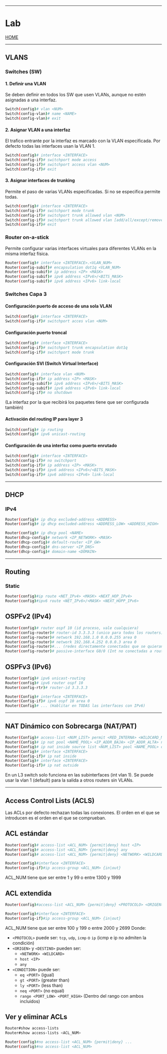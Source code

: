 
---
# Lab

[HOME](../../README.md)

---
## VLANS
### Switches (SW)
#### 1. Definir una VLAN
Se deben definir en todos los SW que usen VLANs, aunque no estén asignadas a una interfaz.
```bash
Switch(config)# vlan <NUM>
Switch(config-vlan)# name <NAME>
Switch(config-vlan)# exit
```
#### 2. Asignar VLAN a una interfaz
El trafico entrante por la interfaz es marcado con la VLAN especificada.
Por defecto todas las interfaces usan la VLAN 1.
```bash
Switch(config)# interface <INTERFACE>
Switch(config-if)# switchport mode access
Switch(config-if)# switchport access vlan <NUM>
Switch(config-if)# exit
```
#### 3. Asignar interfaces de trunking
Permite el paso de varias VLANs especificadas. Si no se especifica permite todas.
```bash
Switch(config)# interface <INTERFACE>
Switch(config-if)# switchport mode trunk
Switch(config-if)# switchport trunk allowed vlan <NUM>
Switch(config-if)# switchport trunk allowed vlan [add/all/except/remove] <NUM>
Switch(config-if)# exit
```
### Router on-a-stick
Permite configurar varias interfaces virtuales para diferentes VLANs en la misma interfaz física.
```bash
Router(config)# interface <INTERFACE>.<VLAN_NUM>
Router(config-subif)# encapsulation dot1q <VLAN_NUM>
Router(config-subif)# ip address <IP> <MASK>
Router(config-subif)# ipv6 address <IPv6>/<BITS_MASK>
Router(config-subif)# ipv6 address <IPv6> link-local
```
### Switches Capa 3
#### Configuración puerto de acceso de una sola VLAN
```bash
Switch(config)# interface <INTERFACE>
Switch(config-if)# switchport acces vlan <NUM>
```
#### Configuración puerto troncal
```bash
Switch(config)# interface <INTERFACE>
Switch(config-if)# switchport trunk encapsulation dot1q
Switch(config-if)# switchport mode trunk
```
#### Configuración SVI (Switch Virtual Interface)
```bash
Switch(config)# interface vlan <NUM>
Switch(config-if)# ip address <IP> <MASK>
Switch(config-subif)# ipv6 address <IPv6>/<BITS_MASK>
Switch(config-subif)# ipv6 address <IPv6> link-local
Switch(config-if)# no shutdown
```
(La interfaz por la que recibirá los paquetes tiene que ser configurada también)
#### Activación del routing IP para layer 3
```bash
Switch(config)# ip routing
Switch(config)# ipv6 unicast-routing
```
#### Configuración de una interfaz como puerto enrutado
```bash
Switch(config)# interface <INTERFACE>
Switch(config-if)# no switchport
Switch(config-if)# ip address <IP> <MASK>
Switch(config-if)# ipv6 address <IPv6>/<BITS_MASK>
Switch(config-if)# ipv6 address <IPv6> link-local
```
---
## DHCP
### IPv4
```bash
Router(config)# ip dhcp excluded-address <ADDRESS>
Router(config)# ip dhcp excluded-address <ADDRESS_LOW> <ADDRESS_HIGH>

Router(config)# ip dhcp pool <NAME>
Router(dhcp-config)# network <IP_NETWORK> <MASK>
Router(dhcp-config)# default-router <IP_GW>
Router(dhcp-config)# dns-server <IP_DNS>
Router(dhcp-config)# domain-name <DOMAIN>
```
---
## Routing
### Static
```bash
Router(config)#ip route <NET_IPv4> <MASK> <NEXT_HOP_IPv4>
Router(config)#ipv6 route <NET_IPv6>/<MASK> <NEXT_HOPP_IPv6>
```
## OSPFv2 (IPv4)
```bash
Router(config)# router ospf 10 (id proceso, vale cualquiera)
Router(config-router)# router-id 3.3.3.3 (unico para todos los routers)
Router(config-router)# network 192.168.1.0 0.0.0.255 area 0
Router(config-router)# network 192.168.4.252 0.0.0.3 area 0
Router(config-router)#... (redes directamente conectadas que se quieran anunciar)
Router(config-router)# passive-interface G0/0 (Int no conectadas a router OSPF)
```
## OSPFv3 (IPv6)
```bash
Router(config)# ipv6 unicast-routing
Router(config)# ipv6 router ospf 10
Router(config-rtr)# router-id 3.3.3.3

Router(Config)# interface <INTERFACE>
Router(Config-if)# ipv6 ospf 10 area 0
Router(Config)# ... (Hablitar en TODAS las interfaces con IPv6)
```
---
## NAT Dinámico con Sobrecarga (NAT/PAT)
```bash
Router(Config)# access-list <NUM_LIST> permit <RED_INTERNA> <WILDCARD_MASK>
Router(Config)# ip nat pool <NAME_POOL> <IP_ADDR_BAJA> <IP_ADDR_ALTA> netmask <MASK> 
Router(Config)# ip nat inside source list <NUM_LIST> pool <NAME_POOL> overload
Router(Config)# interface <INTERFACE>
Router(Config-if)# ip nat inside
Router(Config)# interface <INTERFACE>
Router(Config-if)# ip nat outside
```
En un L3 switch solo funciona en las subinterfaces (int vlan 1).
Se puede usar la vlan 1 (default)  para la salida a otros routers sin VLANs.

---
## Access Control Lists (ACLS)
Las ACLs por defecto rechazan todas las conexiones.
El orden en el que se introducen es el orden en el que se comprueban.
## ACL estándar
```bash
Router(config)# access-list <ACL_NUM> {permit|deny} host <IP>
Router(config)# access-list <ACL_NUM> {permit|deny} any
Router(config)# access-list <ACL_NUM> {permit|deny} <NETWORK> <WILDCARD>

Router(config)#interface <INTERFACE>
Router(config-if)#ip access-group <ACL_NUM> {in|out}
```
ACL_NUM tiene que ser entre 1 y 99 o entre 1300 y 1999
## ACL extendida
```bash
Router(config)#access-list <ACL_NUM> {permit|deny} <PROTOCOLO> <ORIGEN> <DESTINO> <CONDITION>

Router(config)#interface <INTERFACE>
Router(config-if)#ip access-group <ACL_NUM> {in|out}
```
ACL_NUM tiene que ser entre 100 y 199 o entre 2000 y 2699
Donde:
- `<PROTOCOL>` puede ser: `tcp`, `udp`, `icmp` o `ip` (icmp e ip no admiten la condición)
- `<ORIGEN>` y `<DESTINO>` pueden ser:
	- `<NETWORK> <WILDCARD>`
	- `host <IP>`
	- `any`
- `<CONDITION>` puede ser:
	-  `eq <PORT>` (igual)
	- `gt <PORT>` (greater than)
	- `ly <PORT>` (less than)
	- `neq <PORT>` (no equal)
	- `range <PORT_LOW> <PORT_HIGH>` (Dentro del rango con ambos incluidos)
## Ver y eliminar ACLs
```bash 
Router#show access-lists
Router#show access-lists <ACL_NUM>

Router(config)#no access-list <ACL_NUM> {permit|deny} ...
Router(config)#no access-list <ACL_NUM>
```